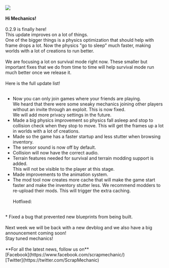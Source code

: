 ![](http://i.imgur.com/TP910QT.png)<br/>
<br/>
**Hi Mechanics!**<br/>
<br/>
0.2.9 is finally here!<br/>
This update improves on a lot of things. <br/>
One of the bigger things is a physics optimization that should help with frame drops a lot. Now the physics "go to sleep" much faster, making worlds with a lot of creations to run better.<br/>
<br/>
We are focusing a lot on survival mode right now. These smaller but important fixes that we do from time to time will help survival mode run much better once we release it. <br/>
<br/>
Here is the full update list!<br/>
<br/>
* Now you can only join games where your friends are playing. <br/>
We heard that there were some sneaky mechanics joining other players without an invite through an exploit. This is now fixed. <br/>
We will add more privacy settings in the future.<br/>
* Made a big physics improvement so physics fall asleep and stop to collision check when they stop to move. This will get the frames up a lot in worlds with a lot of creations.<br/>
* Made so the game has a faster startup and less stutter when browsing inventory.<br/>
* The sensor sound is now off by default.<br/>
* Collision will now have the correct audio.<br/>
* Terrain features needed for survival and terrain modding support is added.<br/>
This will not be visible to the player at this stage.<br/>
* Made improvements to the animation system.<br/>
* The mod tool now creates more cache that will make the game start faster and make the inventory stutter less. We recommend modders to re-upload their mods. This will trigger the extra caching.<br/><br/>
Hotfixed:<br/>
<br/>
* Fixed a bug that prevented new blueprints from being built.<br/>
<br/>
Next week we will be back with a new devblog and we also have a big announcement coming soon!<br/>
Stay tuned mechanics!<br/>
<br/>
**For all the latest news, follow us on**<br/>
[Facebook](https://www.facebook.com/scrapmechanic/)<br/>
[Twitter](https://twitter.com/ScrapMechanic)